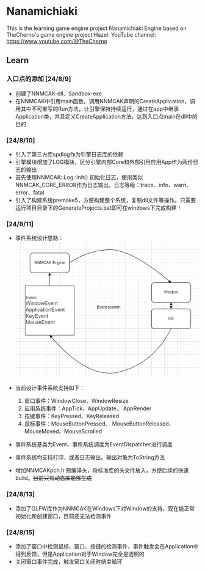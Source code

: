 # Nanamichiaki
This is the learning game engine project Nanamichiaki Engine based on TheCherno's game engine project Hazel. YouTube channel: https://www.youtube.com/@TheCherno

## Learn  
### 入口点的添加 [24/8/9]  
* 创建了NNMCAK-dll、Sandbox-exe  
* 在NNMCAK中引用main函数，调用NNMCAK声明的CreateApplication，调用其中不可重写的Run方法，让引擎保持持续运行，通过在app中继承Application类，并且定义CreateApplication方法，达到入口点main在dll中的目的  

### [24/8/10]  
* 引入了第三方库spdlog作为引擎日志库的依赖  
* 引擎模块增加了LOG模块，区分引擎内部Core和外部引用应用App作为两份日志的输出  
* 首先使用NNMCAK::Log::Init() 初始化日志，使用类似NNMCAK_CORE_ERROR作为日志输出。日志等级：trace、info、warn、error、fatal  
* 引入了构建系统premake5，方便构建整个系统，复制dll文件等操作。只需要运行项目目录下的GenerateProjects.bat即可在windows下完成构建！  

### [24/8/11]  
* 事件系统设计思路：  
![](doc/事件系统思路.png)  

* 当前设计事件系统支持如下：  
	1. 窗口事件：WindowClose、WindowResize  
	2. 应用系统事件：AppTick、AppUpdate、 AppRender  
	3. 按键事件：KeyPressed、KeyReleased  
	4. 鼠标事件：MouseButtonPressed、 MouseButtonReleased、MouseMoved、MouseScrolled  

* 事件系统基类为Event、事件系统调度为EventDispatcher进行调度  
* 事件系统均支持打印，或者日志输出。输出对象为ToString方法  
* 增加NNMCAKpch.h 预编译头，将标准库的头文件放入，方便后续的快速build。~~目前只有动态库能够生成~~  

### [24/8/13]  
* 添加了GLFW库作为NNMCAK在Windows下对Window的支持，现在能正常初始化和创建窗口，目前还无法检测事件  

### [24/8/15]  
* 添加了窗口中检测鼠标、窗口、按键的检测事件，事件触发会在Application中得到反馈，但是Application对于Window完全是透明的  
* 关闭窗口事件完成，触发窗口关闭时结束循环  